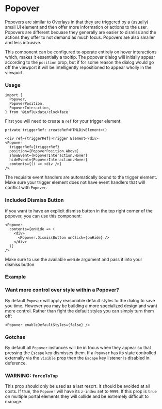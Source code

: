 # Popover

Popovers are similar to Overlays in that they are triggered by a (usually) small UI element and then offer more information or actions to the user. Popovers are different becuase they generally are easier to dismiss and the actions they offer to not demand as much focus. Popovers are also smaller and less intrusive.

This component can be configured to operate entirely on hover interactions which, makes it essentially a tooltip. The popover dialog will initially appear according to the `position` prop, but if for some reason the dialog would go off the viewport it will be intelligently repositioned to appear wholly in the viewport.

### Usage

```tsx
import {
  Popover,
  PopoverPosition,
  PopoverInteraction,
} from '@influxdata/clockface'
```

First you will need to create a `ref` for your trigger element:

```tsx
private triggerRef: createRef<HTMLDivElement>()
```

```tsx
<div ref={triggerRef}>Trigger Element</div>
<Popover
  triggerRef={triggerRef}
  position={PopoverPosition.Above}
  showEvent={PopoverInteraction.Hover}
  hideEvent={PopoverInteraction.Hover}
  contents={() => <div />}
/>
```

The requisite event handlers are automatically bound to the trigger element. Make sure your trigger element does not have event handlers that will conflict with `Popover`.

### Included Dismiss Button

if you want to have an explicit dismiss button in the top right corner of the popover, you can use this component:

```tsx
<Popover
  contents={onHide => (
    <div>
      <Popover.DismissButton onClick={onHide} />
    </div>
  )}
/>
```

Make sure to use the available `onHide` argument and pass it into your dismiss button

### Example

<!-- STORY -->

### Want more control over style within a Popover?

By default `Popover` will apply reasonable default styles to the dialog to save you time. However you may be building a more specialized design and want more control. Rather than fight the default styles you can simply turn them off:

```tsx
<Popover enableDefaultStyles={false} />
```

### Gotchas

By default all `Popover` instances will be in focus when they appear so that pressing the `Escape` key dismisses them. If a `Popover` has its state controlled externally via the `visible` prop then the `Escape` key listener is disabled in deference.

### WARNING: `forceToTop`

This prop should only be used as a last resort. It should be avoided at all costs. If true, the `Popover` will have its `z-index` set to `9999`. If this prop is `true` on multiple portal elements they will collide and be extremely difficult to manage.

<!-- STORY HIDE START -->

<!-- STORY HIDE END -->

<!-- PROPS -->
